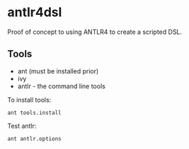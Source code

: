 # antlr4dsl

Proof of concept to using ANTLR4 to create a scripted DSL.

## Tools

* ant (must be installed prior)
* ivy
* antlr - the command line tools

To install tools:

```
ant tools.install
```

Test antlr:

```
ant antlr.options
```
